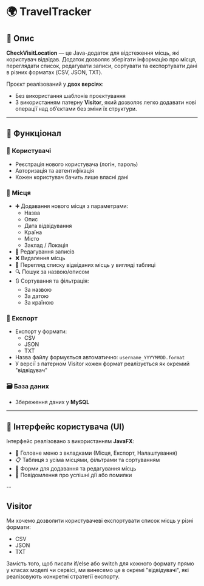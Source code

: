 # 🌍 TravelTracker

## 📌 Опис

**CheckVisitLocation** — це Java-додаток для відстеження місць, які користувач відвідав. Додаток дозволяє зберігати інформацію про місця, переглядати список, редагувати записи, сортувати та експортувати дані в різних форматах (CSV, JSON, TXT).  

Проєкт реалізований у **двох версіях**:
- Без використання шаблонів проєктування
- З використанням патерну **Visitor**, який дозволяє легко додавати нові операції над об’єктами без зміни їх структури.

---

## 🔧 Функціонал

### 👤 Користувачі
- Реєстрація нового користувача (логін, пароль)
- Авторизація та автентифікація
- Кожен користувач бачить лише власні дані

### 📍 Місця
- ➕ Додавання нового місця з параметрами:
  - Назва
  - Опис
  - Дата відвідування
  - Країна
  - Місто
  - Заклад / Локація
- 📝 Редагування записів
- ❌ Видалення місць
- 📜 Перегляд списку відвіданих місць у вигляді таблиці
- 🔍 Пошук за назвою/описом
- 🔃 Сортування та фільтрація:
  - За назвою
  - За датою
  - За країною

### 📁 Експорт
- Експорт у формати:
  - CSV
  - JSON
  - TXT
- Назва файлу формується автоматично: `username_YYYYMMDD.format`
- У версії з патерном Visitor кожен формат реалізується як окремий "відвідувач"

### 🗃️ База даних
- Збереження даних у **MySQL**

---

## 🎨 Інтерфейс користувача (UI)

Інтерфейс реалізовано з використанням **JavaFX**:

- 📂 Головне меню з вкладками (Місця, Експорт, Налаштування)
- 📋 Таблиця з усіма місцями, фільтрами та сортуванням
- 🧾 Форми для додавання та редагування місць
- 💬 Повідомлення про успішні дії або помилки

--

## Visitor

Ми хочемо дозволити користувачеві експортувати список місць у різні формати:
-  CSV
-  JSON
-  TXT

Замість того, щоб писати if/else або switch для кожного формату прямо у класах моделі чи сервісі, ми винесемо це в окремі "відвідувачі", які реалізовують конкретні стратегії експорту.
